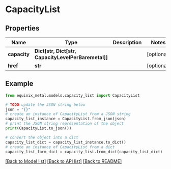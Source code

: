# CapacityList


## Properties

Name | Type | Description | Notes
------------ | ------------- | ------------- | -------------
**capacity** | **Dict[str, Dict[str, CapacityLevelPerBaremetal]]** |  | [optional] 
**href** | **str** |  | [optional] 

## Example

```python
from equinix_metal.models.capacity_list import CapacityList

# TODO update the JSON string below
json = "{}"
# create an instance of CapacityList from a JSON string
capacity_list_instance = CapacityList.from_json(json)
# print the JSON string representation of the object
print(CapacityList.to_json())

# convert the object into a dict
capacity_list_dict = capacity_list_instance.to_dict()
# create an instance of CapacityList from a dict
capacity_list_form_dict = capacity_list.from_dict(capacity_list_dict)
```
[[Back to Model list]](../README.md#documentation-for-models) [[Back to API list]](../README.md#documentation-for-api-endpoints) [[Back to README]](../README.md)



